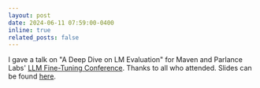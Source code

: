 ```yaml
---
layout: post
date: 2024-06-11 07:59:00-0400
inline: true
related_posts: false
---
```


I gave a talk on "A Deep Dive on LM Evaluation" for Maven and Parlance Labs' [LLM Fine-Tuning Conference](https://maven.com/parlance-labs/fine-tuning). Thanks to all who attended. Slides can be found [here](https://docs.google.com/presentation/d/1qTaDYqLCgxkUaTfxQkN1it4tx6_jixwv9ZtsbqQgE4U/edit?ouid=115444622552685452769&usp=slides_home&ths=true).
